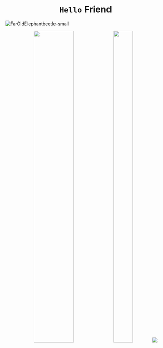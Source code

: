 # <div align=center >`Hello` Friend
![FarOldElephantbeetle-small](https://user-images.githubusercontent.com/31243845/121403666-cc367b80-c963-11eb-8d99-756261926fbf.gif)

<p align="center">
  <img height="50%" width="50%" src ="https://github-readme-stats.vercel.app/api?username=makifdb&show_icons=true&count_private=true&theme=gotham&hide_border=true&bg_color=00000000">
  <img height="50%" width="35%" src ="https://github-readme-stats.vercel.app/api/top-langs/?username=makifdb&layout=compact&hide_border=true&theme=gotham&bg_color=00000000&langs_count=8">
  <img src ="https://github-readme-streak-stats.herokuapp.com?user=makifdb&theme=gotham&hide_border=true&background=FFFFFF00">
</p>
